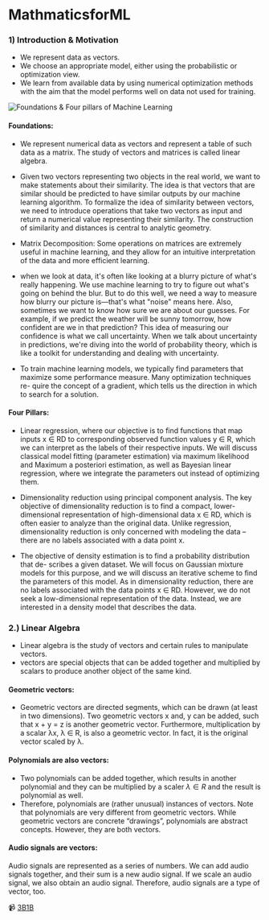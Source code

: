 # MathmaticsforML

### 1) Introduction & Motivation
- We represent data as vectors.
- We choose an appropriate model, either using the probabilistic or optimization view.
- We learn from available data by using numerical optimization methods
with the aim that the model performs well on data not used for training.

![Foundations & Four pillars of Machine Learning](https://github.com/Chhabii/MathmaticsforML/assets/60286478/b990b263-28ba-46c0-b5c1-ce99f0a88d79)


#### Foundations: 

- We represent numerical data as vectors and represent a table of such data as a matrix. The study of vectors and matrices is called linear algebra.
- Given two vectors representing two objects in the real world, we want
to make statements about their similarity. The idea is that vectors that
are similar should be predicted to have similar outputs by our machine
learning algorithm. To formalize the idea of similarity between vectors, we need to introduce operations that take two vectors as
input and return a numerical value representing their similarity. The construction of similarity and distances is central to analytic geometry.

- Matrix Decomposition: Some operations on matrices are extremely
useful in machine learning, and they allow for an intuitive interpretation
of the data and more efficient learning.

-  when we look at data, it's often like looking at a blurry picture of what's really happening. We use machine learning to try to figure out what's going on behind the blur. But to do this well, we need a way to measure how blurry our picture is—that's what "noise" means here. Also, sometimes we want to know how sure we are about our guesses. For example, if we predict the weather will be sunny tomorrow, how confident are we in that prediction? This idea of measuring our confidence is what we call uncertainty. When we talk about uncertainty in predictions, we're diving into the world of probability theory, which is like a toolkit for understanding and dealing with uncertainty.

- To train machine learning models, we typically find parameters that
maximize some performance measure. Many optimization techniques re-
quire the concept of a gradient, which tells us the direction in which to
search for a solution.

#### Four Pillars:
- Linear regression, where our
objective is to find functions that map inputs x ∈ RD to corresponding observed function values y ∈ R, which we can interpret as the labels of their
respective inputs. We will discuss classical model fitting (parameter estimation) via maximum likelihood and Maximum a posteriori estimation,
as well as Bayesian linear regression, where we integrate the parameters
out instead of optimizing them.

- Dimensionality reduction using principal component analysis. The key objective of dimensionality reduction is to find a compact, lower-dimensional representation
of high-dimensional data x ∈ RD, which is often easier to analyze than
the original data. Unlike regression, dimensionality reduction is only concerned with modeling the data – there are no labels associated with a
data point x.

- The objective of density estimation is to find a probability distribution that de-
scribes a given dataset. We will focus on Gaussian mixture models for this
purpose, and we will discuss an iterative scheme to find the parameters of
this model. As in dimensionality reduction, there are no labels associated
with the data points x ∈ RD. However, we do not seek a low-dimensional
representation of the data. Instead, we are interested in a density model
that describes the data.

### 2.) Linear Algebra

- Linear algebra is the study of vectors and certain rules to manipulate vectors.
- vectors are special objects that can be added together and multiplied by scalars to produce another object of the same kind.
#### Geometric vectors:
- Geometric vectors are directed segments, which can be drawn (at least in two dimensions). Two geometric vectors x and, y can be added, such that x + y = z
is another geometric vector. Furthermore, multiplication by a scalar λx, λ ∈ R, is also a geometric vector. In fact, it is the original vector
scaled by λ.

#### Polynomials are also vectors:
- Two polynomials can be added together, which results in another polynomial and they can be multiplied by a scaler $\lambda \in R$ and the result is polynomial as well.
- Therefore, polynomials are (rather unusual) instances of vectors.
Note that polynomials are very different from geometric vectors. While
geometric vectors are concrete “drawings”, polynomials are abstract
concepts. However, they are both vectors.

#### Audio signals are vectors:
Audio signals are represented as a series of
numbers. We can add audio signals together, and their sum is a new
audio signal. If we scale an audio signal, we also obtain an audio signal.
Therefore, audio signals are a type of vector, too.


📹 [3B1B](https://youtu.be/fNk_zzaMoSs?list=PLZHQObOWTQDPD3MizzM2xVFitgF8hE_ab)





